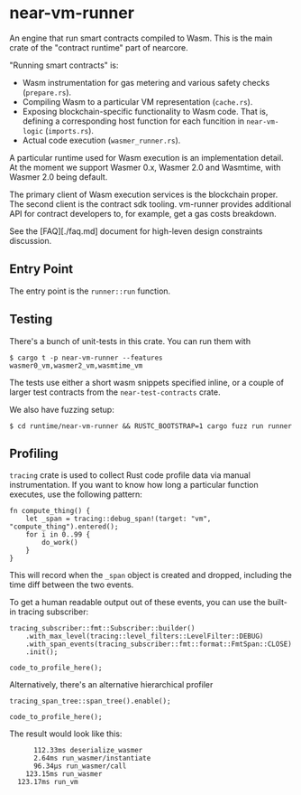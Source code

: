 # near-vm-runner

An engine that run smart contracts compiled to Wasm.
This is the main crate of the "contract runtime" part of nearcore.

"Running smart contracts" is:

- Wasm instrumentation for gas metering and various safety checks (`prepare.rs`).
- Compiling Wasm to a particular VM representation (`cache.rs`).
- Exposing blockchain-specific functionality to Wasm code. That is, defining a corresponding host
  function for each funcition in `near-vm-logic` (`imports.rs`).
- Actual code execution (`wasmer_runner.rs`).

A particular runtime used for Wasm execution is an implementation detail.  At the moment we support
Wasmer 0.x, Wasmer 2.0 and Wasmtime, with Wasmer 2.0 being default.

The primary client of Wasm execution services is the blockchain proper. The second client is the
contract sdk tooling. vm-runner provides additional API for contract developers to, for example,
get a gas costs breakdown.

See the [FAQ][./faq.md] document for high-leven design constraints discussion.

## Entry Point

The entry point is the `runner::run` function. 

## Testing

There's a bunch of unit-tests in this crate. You can run them with

```console
$ cargo t -p near-vm-runner --features wasmer0_vm,wasmer2_vm,wasmtime_vm
```

The tests use either a short wasm snippets specified inline, or a couple of
larger test contracts from the `near-test-contracts` crate.

We also have fuzzing setup:

```console
$ cd runtime/near-vm-runner && RUSTC_BOOTSTRAP=1 cargo fuzz run runner
```

## Profiling

`tracing` crate is used to collect Rust code profile data via manual instrumentation.
If you want to know how long a particular function executes, use the following pattern:

```ignore
fn compute_thing() {
    let _span = tracing::debug_span!(target: "vm", "compute_thing").entered();
    for i in 0..99 {
        do_work()
    }
}
```

This will record when the `_span` object is created and dropped, including the time diff between
the two events.

To get a human readable output out of these events, you can use the built-in tracing subscriber:

```ignore
tracing_subscriber::fmt::Subscriber::builder()
    .with_max_level(tracing::level_filters::LevelFilter::DEBUG)
    .with_span_events(tracing_subscriber::fmt::format::FmtSpan::CLOSE)
    .init();

code_to_profile_here();
```

Alternatively, there's an alternative hierarchical profiler

```ignore
tracing_span_tree::span_tree().enable();

code_to_profile_here();
```

The result would look like this:

```text
      112.33ms deserialize_wasmer
      2.64ms run_wasmer/instantiate
      96.34µs run_wasmer/call
    123.15ms run_wasmer
  123.17ms run_vm
```
